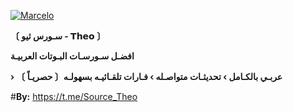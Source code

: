 <a href="https://ibb.co/sv7XrcH"><img src="https://telegra.ph/file/528e50865cd1544dd627a.jpg" alt="Marcelo" border="0"></a>

**〔 سـورس ثيو - 𝗧𝗵𝗲𝗼 〕**

**افضـل سـورسـات  البـوتات العربيـة**

**› عربـي بالكـامل › تحديثـات متواصـله › فـارات تلقـائيـه بسهولـه〔 حصريـاً 〕** 

#**By:** https://t.me/Source_Theo


